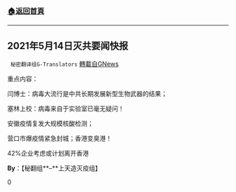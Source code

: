 ###  [:house:返回首頁](https://github.com/ourhimalayas/txt)
---

## 2021年5月14日灭共要闻快报
` 秘密翻译组G-Translators` [轉載自GNews](https://gnews.org/zh-hans/1246551/)

重点内容：

闫博士：病毒大流行是中共长期发展新型生物武器的结果；

塞林上校：病毒来自于实验室已毫无疑问！

安徽疫情复发大规模核酸检测；

营口市爆疫情紧急封城；香港变臭港！

42%企业考虑或计划离开香港

**By**：【秘翻组**–**上天造灭疫组】

0
